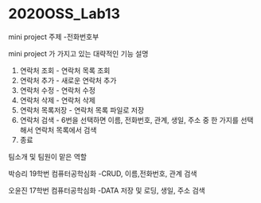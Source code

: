 # 2020OSS_Lab13

mini project 주제
-전화번호부

mini project 가 가지고 있는 대략적인 기능 설명
1. 연락처 조회 - 연락처 목록 조회
2. 연락처 추가 - 새로운 연락처 추가
3. 연락처 수정 - 연락처 수정
4. 연락처 삭제 - 연락처 삭제
5. 연락처 목록저장 - 연락처 목록 파일로 저장
6. 연락처 검색 - 6번을 선택하면 이름, 전화번호, 관계, 생일, 주소 중 한 가지를 선택해서 연락처 목록에서 검색
0. 종료

팀소개 및 팀원이 맡은 역할

박승리 19학번 컴퓨터공학심화 
-CRUD, 이름,전화번호, 관계 검색

오윤진 17학번 컴퓨터공학심화
-DATA 저장 및 로딩, 생일, 주소 검색
